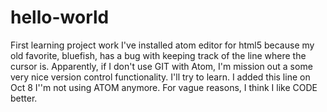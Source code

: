 # hello-world
First learning project work
I've installed atom editor for html5 because my old favorite, bluefish, has a bug with keeping track of the line where the cursor is.
Apparently, if I don't use GIT with Atom, I'm mission out a some very nice version control functionality. I'll try to learn.
I added this line on Oct 8
I''m not using ATOM anymore. For vague reasons, I think I like CODE better.